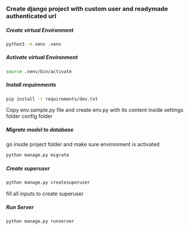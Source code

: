 ### Create django project with custom user and readymade authenticated url

##### Create virtual Environment
```sh
python3 -m venv .venv
```

##### Activate virtual Environment
```sh
source .venv/bin/activate 
```

##### Install requirements
```sh
pip install -r requirements/dev.txt
```

Copy env.sample.py file and create env.py with its content inside settings folder config folder

 
##### Migrate model to database
go inside project folder and make sure environment is activated
```sh
python manage.py migrate
```

##### Create superuser
```sh
python manage.py createsuperuser
```
fill all inputs to create superuser

##### Run Server
```sh
python manage.py runserver
```

